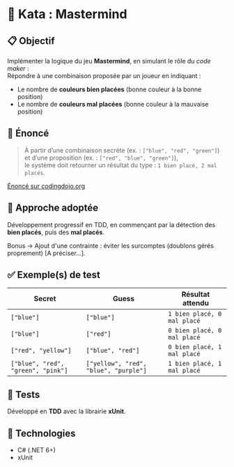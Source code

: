 ﻿# 🧠 Kata : Mastermind

## 📋 Objectif

Implémenter la logique du jeu **Mastermind**, en simulant le rôle du *code maker* :  
Répondre à une combinaison proposée par un joueur en indiquant :

- Le nombre de **couleurs bien placées** (bonne couleur à la bonne position)
- Le nombre de **couleurs mal placées** (bonne couleur à la mauvaise position)

## 🔗 Énoncé

> À partir d’une combinaison secrète (ex. : `["blue", "red", "green"]`) et d’une proposition (ex. : `["red", "blue", "green"]`),  
> le système doit retourner un résultat du type : `1 bien placé, 2 mal placés`.

[Énoncé sur codingdojo.org](https://codingdojo.org/kata/Mastermind)

## 🧠 Approche adoptée

Développement progressif en TDD, en commençant par la détection des **bien placés**, puis des **mal placés**.

Bonus -> Ajout d'une contrainte : éviter les surcomptes (doublons gérés proprement) [A préciser...].

## ✅ Exemple(s) de test

| Secret                        | Guess                          | Résultat attendu         |
|------------------------------|--------------------------------|--------------------------|
| `["blue"]`                   | `["blue"]`                     | `1 bien placé, 0 mal placé` |
| `["blue"]`                   | `["red"]`                      | `0 bien placé, 0 mal placé` |
| `["red", "yellow"]`          | `["blue", "red"]`              | `0 bien placé, 1 mal placé` |
| `["blue", "red", "green", "pink"]` | `["yellow", "red", "blue", "purple"]` | `1 bien placé, 1 mal placé` |

## 🧪 Tests

Développé en **TDD** avec la librairie **xUnit**.

## 🧰 Technologies

- C# (.NET 6+)
- xUnit

